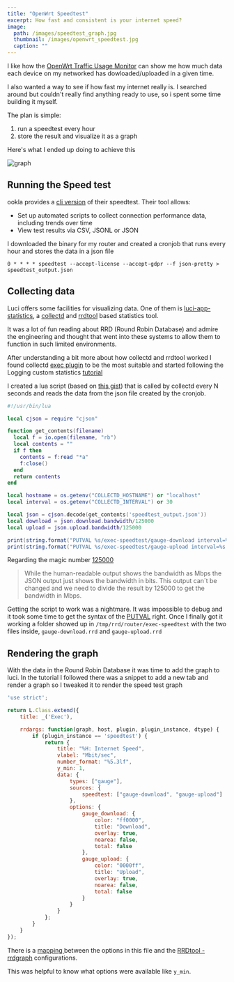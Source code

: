 ```yaml
---
title: "OpenWrt Speedtest"
excerpt: How fast and consistent is your internet speed?
image: 
  path: /images/speedtest_graph.jpg
  thumbnail: /images/openwrt_speedtest.jpg
  caption: ""
---
```


I like how the [OpenWrt Traffic Usage Monitor](https://openwrt.org/packages/pkgdata/nlbwmon) can show me how much data each device on my networked has dowloaded/uploaded in a given time.

I also wanted a way to see if how fast my internet really is. I searched around but couldn't really find anything ready to use, so i spent some time building it myself.

The plan is simple: 
1. run a speedtest every hour 
2. store the result and visualize it as a graph

Here's what I ended up doing to achieve this

![graph](../../images/speedtest_graph.png)

## Running the Speed test 

ookla provides a [cli version](https://www.speedtest.net/apps/cli) of their speedtest. Their tool allows:
* Set up automated scripts to collect connection performance data, including trends over time
* View test results via CSV, JSONL or JSON

I downloaded the binary for my router and created a cronjob that runs every hour and stores the data in a json file

`0 * * * * speedtest --accept-license --accept-gdpr --f json-pretty > speedtest_output.json`

## Collecting data

Luci offers some facilities for visualizing data. One of them is [luci-app-statistics](https://openwrt.org/docs/guide-user/luci/luci_app_statistics), a [collectd](https://collectd.org/) and [rrdtool](https://oss.oetiker.ch/rrdtool/) based statistics tool.

It was a lot of fun reading about RRD (Round Robin Database) and admire the engineering and thought that went into these systems to allow them to function in such limited environments. 

After understanding a bit more about how collectd and rrdtool worked I found collectd [exec plugin](https://collectd.org/wiki/index.php/Plugin:Exec) to be the most suitable and started following the Logging custom statistics [tutorial](https://openwrt.org/docs/guide-user/perf_and_log/statistic.custom)

I created a lua script (based on [this gist](https://gist.github.com/janaz/edc26e298e00d8bc172a78eff4bea770)) that is called by collectd every N seconds and reads the data from the json file created by the cronjob.

```lua
#!/usr/bin/lua

local cjson = require "cjson"

function get_contents(filename)
  local f = io.open(filename, "rb")
  local contents = ""
  if f then
    contents = f:read "*a"
    f:close()
  end
  return contents
end

local hostname = os.getenv("COLLECTD_HOSTNAME") or "localhost"
local interval = os.getenv("COLLECTD_INTERVAL") or 30

local json = cjson.decode(get_contents('speedtest_output.json'))
local download = json.download.bandwidth/125000
local upload = json.upload.bandwidth/125000

print(string.format("PUTVAL %s/exec-speedtest/gauge-download interval=%s N:%s", hostname, interval, download))
print(string.format("PUTVAL %s/exec-speedtest/gauge-upload interval=%s N:%s", hostname, interval, upload))
```

Regarding the magic number [125000](https://community.openhab.org/t/speedtest-cli-by-ookla-internet-up-downlink-measurement-integration/94447)
> While the human-readable output shows the bandwidth as Mbps the JSON output just shows the bandwidth in bits. This output can´t be changed and we need to divide the result by 125000 to get the bandwidth in Mbps.

Getting the script to work was a nightmare. It was impossible to debug and it took some time to get the syntax of the [PUTVAL](https://collectd.org/wiki/index.php/Plain_text_protocol#PUTVAL) right.
Once I finally got it working a folder showed up in `/tmp/rrd/router/exec-speedtest` with the two files inside, `gauge-download.rrd` and `gauge-upload.rrd`

## Rendering the graph

With the data in the Round Robin Database it was time to add the graph to luci. In the tutorial I followed there was a snippet to add a new tab and render a graph so I tweaked it to render the speed test graph

```js
'use strict';

return L.Class.extend({
    title: _('Exec'),

    rrdargs: function(graph, host, plugin, plugin_instance, dtype) {
        if (plugin_instance == 'speedtest') {
            return {
                title: "%H: Internet Speed",
                vlabel: "Mbit/sec",
                number_format: "%5.3lf",
                y_min: 1,
                data: {
                    types: ["gauge"],
                    sources: {
                        speedtest: ["gauge-download", "gauge-upload"]
                    },
                    options: {
                        gauge_download: {
                            color: "ff0000",
                            title: "Download",
                            overlay: true,
                            noarea: false,
                            total: false
                        },
                        gauge_upload: {
                            color: "0000ff",
                            title: "Upload",
                            overlay: true,
                            noarea: false,
                            total: false
                        }
                    }
                }
            };
        }
    }
});
```

There is a [mapping ](https://github.com/openwrt/luci/blob/master/applications/luci-app-statistics/htdocs/luci-static/resources/statistics/rrdtool.js) between the options in this file and the [RRDtool - rrdgraph](https://oss.oetiker.ch/rrdtool/doc/rrdgraph.en.html) configurations.

This was helpful to know what options were available like `y_min`.
